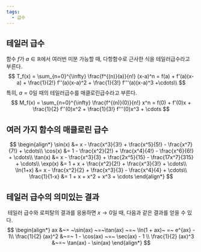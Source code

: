 ```yaml
---
tags:
  - 급수
---
```

## 테일러 급수
함수 $f$가 $a \in \mathbb{R}$에서 여러번 미분 가능할 때, 다항함수로 근사한 식을 테일러급수라고 부른다. 
$$
T_f(x) = \sum_{n=0}^{\infty} \frac{f^{(n)}(a)}{n!} (x-a)^n = f(a) + f'(a)(x-a) + \frac{1}{2!} f''(a)(x-a)^2 + \frac{1}{3!} f'''(a)(x-a)^3 +\cdots\\
$$
  특히, $a=0$일 때의 테일러급수를 매클로린급수라고 부른다.
  $$
  M_f(x) = \sum_{n=0}^{\infty} \frac{f^{(n)}(0)}{n!} x^n = f(0) + f'(0)x + \frac{1}{2} f''(0)x^2 + \frac{1}{3!} f'''(0)x^3 + \cdots
  $$

## 여러 가지 함수의 매클로린 급수
$$
\begin{align*}
\sin(x) &= x - \frac{x^3}{3!} + \frac{x^5}{5!} - \frac{x^7}{7!} + \cdots\\
\cos(x) &= 1 - \frac{x^2}{2!} + \frac{x^4}{4!} - \frac{x^6}{6!} + \cdots\\
\tan(x) &= x - \frac{x^3}{3} + \frac{2x^5}{15} - \frac{17x^7}{315} + \cdots\\
\exp(x) &= 1 + x + \frac{x^2}{2!} + \frac{x^3}{3!} + \cdots\\
\ln(1+x) &= x - \frac{x^2}{2} + \frac{x^3}{3} - \frac{x^4}{4} + \cdots\\
\frac{1}{1-x} &= 1 + x + x^2 + x^3 + \cdots
\end{align*}
$$

## 테일러 급수의 의미있는 결과
 테일러 급수와 로피탈의 결과를 응용하면 $x \rightarrow 0$일 때, 다음과 같은 결과를 얻을 수 있다.
$$
\begin{align*}
ax &~= ~\sin(ax) ~=~\tan(ax) ~=~ \ln(1 + ax)~ =~ e^{ax} - 1\\
\frac{1}{2} (ax)^2 &~=~ 1 - \cos(ax) ~=~ \sec(ax) - 1 \\
\frac{1}{2} (ax)^3 &~=~ \tan(ax) - \sin(ax)
\end{align*}
$$
